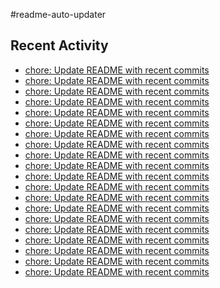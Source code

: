 #readme-auto-updater

## Recent Activity
<!-- LATEST_COMMITS:START -->
- [chore: Update README with recent commits](https://github.com/NEO1717/readme-auto-updater/commit/a4c542087f371395ed4555aaf286b88c5dcbd40c)
- [chore: Update README with recent commits](https://github.com/NEO1717/readme-auto-updater/commit/daf2c467f637bc65cdd5ed9bfc9549a86ee9b6af)
- [chore: Update README with recent commits](https://github.com/NEO1717/readme-auto-updater/commit/6a127fd894cae362fb53c139586deca455369d2e)
- [chore: Update README with recent commits](https://github.com/NEO1717/readme-auto-updater/commit/2df5bb7a47a451d2192bcc190690137b88757d34)
- [chore: Update README with recent commits](https://github.com/NEO1717/readme-auto-updater/commit/d514d4732fc3ac13798e77caf0755a4dbcbeafc3)
- [chore: Update README with recent commits](https://github.com/NEO1717/readme-auto-updater/commit/e5fe68bab04a033c60992d5a3701d273afe60d29)
- [chore: Update README with recent commits](https://github.com/NEO1717/readme-auto-updater/commit/9213fb3df8167e8fbbf3ef915c2d9681bccb5030)
- [chore: Update README with recent commits](https://github.com/NEO1717/readme-auto-updater/commit/4a8973c1d00d9544870cc2332d2977803cee5931)
- [chore: Update README with recent commits](https://github.com/NEO1717/readme-auto-updater/commit/8ed1056090751bd93e11034b54632bc559d3f2ad)
- [chore: Update README with recent commits](https://github.com/NEO1717/readme-auto-updater/commit/85019956f1494f63ae1618110f3e6956643d8103)
- [chore: Update README with recent commits](https://github.com/NEO1717/readme-auto-updater/commit/0be79a5d213dcf46ab03cdcd6b56b856618e0d06)
- [chore: Update README with recent commits](https://github.com/NEO1717/readme-auto-updater/commit/0bf4b7ffc8f2e847a52c95083fbf0483a9f65b35)
- [chore: Update README with recent commits](https://github.com/NEO1717/readme-auto-updater/commit/44e73c3aae0b705525405729b30478b5864fded1)
- [chore: Update README with recent commits](https://github.com/NEO1717/readme-auto-updater/commit/c2725f2d1742cf27e50e954d79c3870ea107e421)
- [chore: Update README with recent commits](https://github.com/NEO1717/readme-auto-updater/commit/7625c42dee95532cf92f86345f557be7b9af5b07)
- [chore: Update README with recent commits](https://github.com/NEO1717/readme-auto-updater/commit/c126252b5c0bd83e3cf6d2fd6abf4d769fe732d8)
- [chore: Update README with recent commits](https://github.com/NEO1717/readme-auto-updater/commit/9dd1b3db890faaecc0abec17b363a013155554c8)
- [chore: Update README with recent commits](https://github.com/NEO1717/readme-auto-updater/commit/d03d5da24326210eefdc1e96f9bef1773c070533)
- [chore: Update README with recent commits](https://github.com/NEO1717/readme-auto-updater/commit/81671603d1eb57c5bf37d83f37875c365dc58399)
- [chore: Update README with recent commits](https://github.com/NEO1717/readme-auto-updater/commit/08c901fe6c93ac12fafc20b98f96f879410e0db9)
<!-- LATEST_COMMITS:END -->

